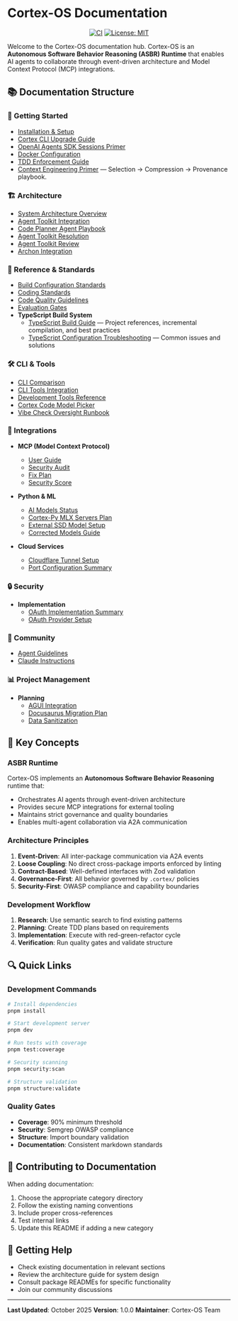 # Cortex-OS Documentation

<div align="center">

[![CI](https://github.com/cortex-os/cortex-os/actions/workflows/ci.yml/badge.svg)](https://github.com/cortex-os/cortex-os/actions/workflows/ci.yml)
[![License: MIT](https://img.shields.io/badge/License-MIT-yellow.svg)](https://opensource.org/licenses/MIT)

</div>

Welcome to the Cortex-OS documentation hub. Cortex-OS is an **Autonomous Software Behavior Reasoning (ASBR) Runtime** that enables AI agents to collaborate through event-driven architecture and Model Context Protocol (MCP) integrations.

## 📚 Documentation Structure

### 🚀 Getting Started
- [Installation & Setup](guides/getting-started/development-setup.md)
- [Cortex CLI Upgrade Guide](guides/getting-started/README-CORTEX-CLI-UPGRADE.md)
- [OpenAI Agents SDK Sessions Primer](guides/getting-started/openai-agents-sessions.md)
- [Docker Configuration](guides/configuration/docker-setup.md)
- [TDD Enforcement Guide](guides/tdd/tdd-enforcement-guide.md)
- [Context Engineering Primer](guides/context/context-engineering-primer.md) — Selection → Compression → Provenance playbook.

### 🏗️ Architecture
- [System Architecture Overview](architecture/README.md)
- [Agent Toolkit Integration](architecture/agent-toolkit-integration.md)
- [Code Planner Agent Playbook](agents/code-planner-agent.md)
- [Agent Toolkit Resolution](architecture/agent-toolkit-resolution.md)
- [Agent Toolkit Review](architecture/agent-toolkit-review.md)
- [Archon Integration](architecture/archon-integration.md)

### 🔧 Reference & Standards
- [Build Configuration Standards](reference/standards/BUILD_CONFIGURATION_STANDARDS.md)
- [Coding Standards](reference/standards/CODING_STANDARDS.md)
- [Code Quality Guidelines](reference/standards/code-quality.md)
- [Evaluation Gates](reference/standards/evals-and-gates.md)
- **TypeScript Build System**
  - [TypeScript Build Guide](typescript-build-guide.md) — Project references, incremental compilation, and best practices
  - [TypeScript Configuration Troubleshooting](troubleshooting/typescript-config.md) — Common issues and solutions

### 🛠️ CLI & Tools
- [CLI Comparison](reference/cli/cli-comparison.md)
- [CLI Tools Integration](reference/cli/cli-tools-integration.md)
- [Development Tools Reference](reference/cli/dev-tools-reference.md)
- [Cortex Code Model Picker](reference/cli/cortex-code-model-picker.md)
- [Vibe Check Oversight Runbook](runbooks/vibe-check.md)

### 🔌 Integrations
- **MCP (Model Context Protocol)**
  - [User Guide](integrations/mcp/brainwav-cortex-mcp-user-guide.md)
  - [Security Audit](integrations/mcp/mcp.audit.md)
  - [Fix Plan](integrations/mcp/mcp.fix-plan.md)
  - [Security Score](integrations/mcp/mcp.security-score.md)

- **Python & ML**
  - [AI Models Status](integrations/python/AI_MODELS_STATUS_FINAL.md)
  - [Cortex-Py MLX Servers Plan](integrations/python/cortex-py-mlx-servers-plan.md)
  - [External SSD Model Setup](integrations/python/EXTERNALSSD_MODEL_SETUP.md)
  - [Corrected Models Guide](integrations/python/EXTERNALSSD_MODELS_CORRECTED.md)

- **Cloud Services**
  - [Cloudflare Tunnel Setup](integrations/cloud-services/CLOUDFLARE_TUNNEL.md)
  - [Port Configuration Summary](integrations/cloud-services/cloudflare-tunnel-ports-summary.md)

### 🔒 Security
- **Implementation**
  - [OAuth Implementation Summary](security/implementation/oauth-implementation-summary.md)
  - [OAuth Provider Setup](security/implementation/oauth-provider-setup.md)

### 👥 Community
- [Agent Guidelines](community/AGENTS.md)
- [Claude Instructions](community/CLAUDE.md)

### 📊 Project Management
- **Planning**
  - [AGUI Integration](project/planning/agui-integration.md)
  - [Docusaurus Migration Plan](project/planning/docusaurus-migration-plan.md)
  - [Data Sanitization](project/planning/data-sanitization.md)

## 🎯 Key Concepts

### ASBR Runtime
Cortex-OS implements an **Autonomous Software Behavior Reasoning** runtime that:
- Orchestrates AI agents through event-driven architecture
- Provides secure MCP integrations for external tooling
- Maintains strict governance and quality boundaries
- Enables multi-agent collaboration via A2A communication

### Architecture Principles
1. **Event-Driven**: All inter-package communication via A2A events
2. **Loose Coupling**: No direct cross-package imports enforced by linting
3. **Contract-Based**: Well-defined interfaces with Zod validation
4. **Governance-First**: All behavior governed by `.cortex/` policies
5. **Security-First**: OWASP compliance and capability boundaries

### Development Workflow
1. **Research**: Use semantic search to find existing patterns
2. **Planning**: Create TDD plans based on requirements
3. **Implementation**: Execute with red-green-refactor cycle
4. **Verification**: Run quality gates and validate structure

## 🔍 Quick Links

### Development Commands
```bash
# Install dependencies
pnpm install

# Start development server
pnpm dev

# Run tests with coverage
pnpm test:coverage

# Security scanning
pnpm security:scan

# Structure validation
pnpm structure:validate
```

### Quality Gates
- **Coverage**: 90% minimum threshold
- **Security**: Semgrep OWASP compliance
- **Structure**: Import boundary validation
- **Documentation**: Consistent markdown standards

## 📝 Contributing to Documentation

When adding documentation:
1. Choose the appropriate category directory
2. Follow the existing naming conventions
3. Include proper cross-references
4. Test internal links
5. Update this README if adding a new category

## 🤝 Getting Help

- Check existing documentation in relevant sections
- Review the architecture guide for system design
- Consult package READMEs for specific functionality
- Join our community discussions

---

**Last Updated**: October 2025
**Version**: 1.0.0
**Maintainer**: Cortex-OS Team